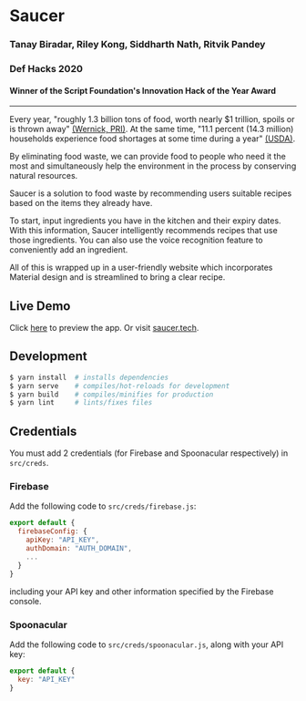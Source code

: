 # Saucer
### Tanay Biradar, Riley Kong, Siddharth Nath, Ritvik Pandey
### Def Hacks 2020
#### Winner of the Script Foundation's Innovation Hack of the Year Award

---
Every year, "roughly 1.3 billion tons of food, worth nearly $1 trillion, spoils or is thrown away" [(Wernick, PRI)](https://www.pri.org/stories/2020-05-28/food-waste-increases-during-pandemic-compounding-existing-problem). At the same time, "11.1 percent (14.3 million) households experience food shortages at some time during a year" [(USDA)](https://www.ers.usda.gov/topics/food-nutrition-assistance/food-security-in-the-us/key-statistics-graphics.aspx).

By eliminating food waste, we can provide food to people who need it the most and simultaneously help the environment in the process by conserving natural resources.

Saucer is a solution to food waste by recommending users suitable recipes based on the items they already have. 

To start, input ingredients you have in the kitchen and their expiry dates. With this information, Saucer intelligently recommends recipes that use those ingredients. You can also use the voice recognition feature to conveniently add an ingredient. 

All of this is wrapped up in a user-friendly website which incorporates Material design and is streamlined to bring a clear recipe.

## Live Demo
Click [here](https://defhacks-2020.web.app/) to preview the app. Or visit [saucer.tech](saucer.tech).

## Development
```bash
$ yarn install  # installs dependencies
$ yarn serve    # compiles/hot-reloads for development
$ yarn build    # compiles/minifies for production
$ yarn lint     # lints/fixes files
```

## Credentials
You must add 2 credentials (for Firebase and Spoonacular respectively) in `src/creds`.

### Firebase
Add the following code to `src/creds/firebase.js`:
```js
export default {
  firebaseConfig: {
    apiKey: "API_KEY",
    authDomain: "AUTH_DOMAIN",
    ...
  }
}
```
including your API key and other information specified by the Firebase console.

### Spoonacular
Add the following code to `src/creds/spoonacular.js`, along with your API key:
```js
export default {
  key: "API_KEY"
}
```

